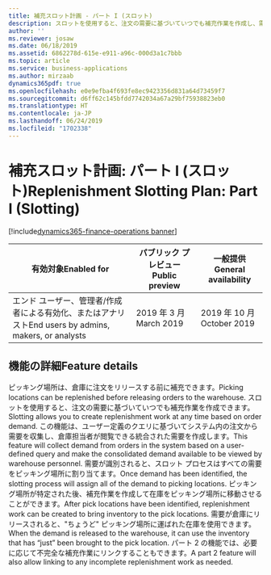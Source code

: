 ```yaml
---
title: 補充スロット計画 - パート I (スロット)
description: スロットを使用すると、注文の需要に基づいていつでも補充作業を作成し、需要が倉庫にリリースされたたピッキングのために商品を準備およびステージングできます。
author: ''
ms.reviewer: josaw
ms.date: 06/18/2019
ms.assetid: 6862278d-615e-e911-a96c-000d3a1c7bbb
ms.topic: article
ms.service: business-applications
ms.author: mirzaab
dynamics365pdf: true
ms.openlocfilehash: e0e9efba4f693fe8ec9423356d831a64d73459f7
ms.sourcegitcommit: d6ff62c145bfdd7742034a67a29bf75938823eb0
ms.translationtype: HT
ms.contentlocale: ja-JP
ms.lasthandoff: 06/24/2019
ms.locfileid: "1702338"
---
```

# <a name="replenishment-slotting-plan-part-i-slotting"></a><span data-ttu-id="bc6b9-103">補充スロット計画: パート I (スロット)</span><span class="sxs-lookup"><span data-stu-id="bc6b9-103">Replenishment Slotting Plan: Part I (Slotting)</span></span>
[!include[dynamics365-finance-operations banner](../includes/dynamics365-finance-operations.md)]

| <span data-ttu-id="bc6b9-104">有効対象</span><span class="sxs-lookup"><span data-stu-id="bc6b9-104">Enabled for</span></span>    |  <span data-ttu-id="bc6b9-105">パブリック プレビュー</span><span class="sxs-lookup"><span data-stu-id="bc6b9-105">Public preview</span></span> | <span data-ttu-id="bc6b9-106">一般提供</span><span class="sxs-lookup"><span data-stu-id="bc6b9-106">General availability</span></span> | 
| ---------- | ---------- |---------- |
|<span data-ttu-id="bc6b9-107">エンド ユーザー、管理者/作成者による有効化、またはアナリスト</span><span class="sxs-lookup"><span data-stu-id="bc6b9-107">End users by admins, makers, or analysts</span></span>|<span data-ttu-id="bc6b9-108">2019 年 3 月</span><span class="sxs-lookup"><span data-stu-id="bc6b9-108">March 2019</span></span>| <span data-ttu-id="bc6b9-109">2019 年 10 月</span><span class="sxs-lookup"><span data-stu-id="bc6b9-109">October 2019</span></span>|






## <a name="feature-details"></a><span data-ttu-id="bc6b9-110">機能の詳細</span><span class="sxs-lookup"><span data-stu-id="bc6b9-110">Feature details</span></span>
<!--feature detail start -->
<span data-ttu-id="bc6b9-111">ピッキング場所は、倉庫に注文をリリースする前に補充できます。</span><span class="sxs-lookup"><span data-stu-id="bc6b9-111">Picking locations can be replenished before releasing orders to the warehouse.</span></span> <span data-ttu-id="bc6b9-112">スロットを使用すると、注文の需要に基づいていつでも補充作業を作成できます。</span><span class="sxs-lookup"><span data-stu-id="bc6b9-112">Slotting allows you to create replenishment work at any time based on order demand.</span></span> <span data-ttu-id="bc6b9-113">この機能は、ユーザー定義のクエリに基づいてシステム内の注文から需要を収集し、倉庫担当者が閲覧できる統合された需要を作成します。</span><span class="sxs-lookup"><span data-stu-id="bc6b9-113">This feature will collect demand from orders in the system based on a user-defined query and make the consolidated demand available to be viewed by warehouse personnel.</span></span> <span data-ttu-id="bc6b9-114">需要が識別されると、スロット プロセスはすべての需要をピッキング場所に割り当てます。</span><span class="sxs-lookup"><span data-stu-id="bc6b9-114">Once demand has been identified, the slotting process will assign all of the demand to picking locations.</span></span> <span data-ttu-id="bc6b9-115">ピッキング場所が特定された後、補充作業を作成して在庫をピッキング場所に移動させることができます。</span><span class="sxs-lookup"><span data-stu-id="bc6b9-115">After pick locations have been identified, replenishment work can be created to bring inventory to the pick locations.</span></span> <span data-ttu-id="bc6b9-116">需要が倉庫にリリースされると、"ちょうど" ピッキング場所に運ばれた在庫を使用できます。</span><span class="sxs-lookup"><span data-stu-id="bc6b9-116">When the demand is released to the warehouse, it can use the inventory that has “just” been brought to the pick location.</span></span> <span data-ttu-id="bc6b9-117">パート 2 の機能では、必要に応じて不完全な補充作業にリンクすることもできます。</span><span class="sxs-lookup"><span data-stu-id="bc6b9-117">A part 2 feature will also allow linking to any incomplete replenishment work as needed.</span></span>
<!--feature detail end -->










